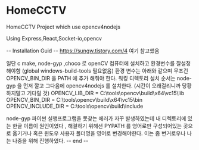 # HomeCCTV
HomeCCTV Project which use opencv4nodejs

Using Express,React,Socket-io,opencv


-- Installation Guid --
https://sungw.tistory.com/4 여기 참고했음

일단 c make, node-gyp ,choco 로 openCV 컴퓨터에 설치하고 환경변수를 잘설정해야함  (global windows-build-tools 필요없음)
환경 변수는 아래와 같으며 무조건 OPENCV_BIN_DIR 을 PATH 에 추가 해줘야 한다.
워킹 디렉토리 설치 순서는 node-gyp 을 먼저 깔고 그다음에 opencv4nodejs 를 설치한다. (시간이 오래걸리니까 당황하지말고 기다릴 것)
OPENCV_LIB_DIR = C:\tools\opencv\build\x64\vc15\lib
OPENCV_BIN_DIR = C:\tools\opencv\build\x64\vc15\bin
OPENCV_INCLUDE_DIR = C:\tools\opencv\build\include 


node-gyp 파이썬 실행프로그램을 못찾는 에러가 자꾸 발생하였는데
내 디렉토리에 있는 한글 이름이 원인이였다 , 해결하기 위해선
PYPATH 를 영어로만 구성되어있는 곳으로 옮기거나 혹은 윈도우 사용자 폴더명을 영어로 변경해야한다. 이는 좀 번거로우나 나는 나중을 위해 진행하였다.
-- end -- 
